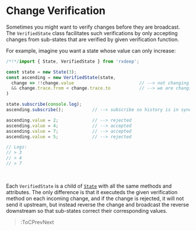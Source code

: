 # Change Verification

Sometimes you might want to verify changes before they are broadcast.
The `VerifiedState` class facilitates such verifications by only accepting 
changes from sub-states that are verified by given verification function.

For example, imagine you want a state whose value can only increase:

```ts
/*!*/import { State, VerifiedState } from 'rxdeep';

const state = new State(3);
const ascending = new VerifiedState(state, 
  change => !!change.value                         // --> not changing to `undefined
  && change.trace.from < change.trace.to           // --> we are changing to a larger value
)

state.subscribe(console.log);
ascending.subscribe();           // --> subscribe so history is in sync

ascending.value = 2;             // --> rejected
ascending.value = 4;             // --> accepted
ascending.value = 7;             // --> accepted
ascending.value = 5;             // --> rejected

// Logs:
// > 3
// > 4
// > 7
```

<br>

Each `VerifiedState` is a child of [`State`](/docs/state) with all the same methods and attributes.
The only difference is that it executeds the given verification method on each incoming change,
and if the change is rejected, it will not send it upstream, but instead reverse the change
and broadcast the reverse downstream so that sub-states correct their corresponding values.


> :ToCPrevNext